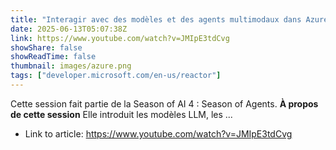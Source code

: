 ```yaml
---
title: "Interagir avec des modèles et des agents multimodaux dans Azure AI Foundry"
date: 2025-06-13T05:07:38Z
link: https://www.youtube.com/watch?v=JMIpE3tdCvg
showShare: false
showReadTime: false
thumbnail: images/azure.png
tags: ["developer.microsoft.com/en-us/reactor"]
---
```

Cette session fait partie de la Season of AI 4 : Season of Agents. **À propos de cette session** Elle introduit les modèles LLM, les ...

- Link to article: https://www.youtube.com/watch?v=JMIpE3tdCvg